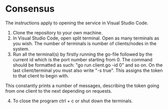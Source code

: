 # Consensus
The instructions apply to opening the service in Visual Studio Code.
1. Clone the repository to your own machine.
2. In Visual Studio Code, open split terminal. Open as many terminals as you wish. The number of terminals is number of clients/nodes in the system.
3. Run all the terminal(s) by firstly running the go-file followed by the current id which is the port number starting from 0. The command should be formatted as such: "go run client.go -id 0" and so on. On the last client/terminal you must also write "-s true". This assigns the token to that client to begin with.

This constantly prints a number of messages, describing the token going from one client to the next depending on requests.

4. To close the program ctrl + c or shut down the terminals.
